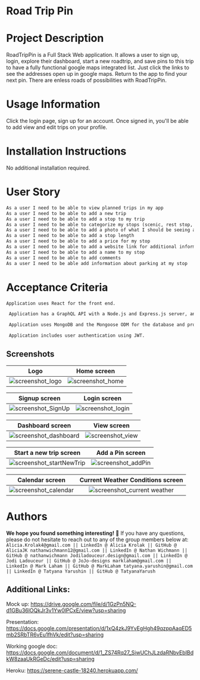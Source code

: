 # Road Trip Pin

# Project Description
RoadTripPin is a Full Stack Web application. It allows a user to sign up, login, explore their dashboard, start a new roadtrip, and save pins to this trip to have a fully functional google maps integrated list. Just click the links to see the addresses open up in google maps. Return to the app to find your next pin. There are enless roads of possibilities with RoadTripPin. 

# Usage Information
Click the login page, sign up for an account. Once signed in, you'll be able to add view and edit trips on your profile. 

# Installation Instructions
No additional installation required.

# User Story

```md
As a user I need to be able to view planned trips in my app
As a user I need to be able to add a new trip
As a user I need to be able to add a stop to my trip 
As a user I need to be able to categorize my stops (scenic, rest stop, point of interest)
As a user I need to be able to add a photo of what I should be seeing at my stop
As a user I need to be able to add a stop length 
As a user I need to be able to add a price for my stop
As a user I need to be able to add a website link for additional information
As a user I need to be able to add a name to my stop  
As a user I need to be able to add comments
As a user I need to be able add information about parking at my stop

```

# Acceptance Criteria

```md
Application uses React for the front end.

 Application has a GraphQL API with a Node.js and Express.js server, and uses queries and mutations for retrieving, adding, updating, and deleting data.

 Application uses MongoDB and the Mongoose ODM for the database and protects sensitive API key information on the server.

 Application includes user authentication using JWT.

```

## Screenshots

Logo          | Home screen 
:-------------------------:|:-------------------------:
![screenshot_logo](https://user-images.githubusercontent.com/70031550/128609211-7a293df3-008d-4961-b409-29fbf8313f34.JPG)  |  ![screenshot_home](https://user-images.githubusercontent.com/70031550/128609233-194b562c-b124-4060-a73d-2cab9af4bd26.JPG)

Signup screen           |  Login screen
:-------------------------:|:-------------------------:
![screenshot_SignUp](https://user-images.githubusercontent.com/70031550/128609297-8dc3b102-e0a1-4285-8426-383550f5f216.JPG)  |  ![screenshot_login](https://user-images.githubusercontent.com/70031550/128609455-5808d0be-d5a5-465b-a2a9-1ec385a335c3.JPG)

Dashboard screen     | View screen 
:-------------------------:|:-------------------------:
![screenshot_dashboard](https://user-images.githubusercontent.com/70031550/128609252-f14aea9c-eaf5-4b15-8773-a5a96d799cc3.JPG)  |  ![screenshot_view](https://user-images.githubusercontent.com/70031550/128609311-c124570d-f184-4363-9d80-1a4da103840f.JPG)

Start a new trip screen    | Add a Pin screen 
:-------------------------:|:-------------------------:
![screenshot_startNewTrip](https://user-images.githubusercontent.com/70031550/128609305-d9f173b8-e334-4450-9d36-b56f96851fab.JPG)  |  ![screenshot_addPin](https://user-images.githubusercontent.com/70031550/128609236-c64d150f-8cc0-4690-925f-7bb0fee9485a.JPG)

Calendar screen    | Current Weather Conditions screen 
:-------------------------:|:-------------------------:
![screenshot_calendar](https://user-images.githubusercontent.com/70031550/128609242-300bd0c1-652b-437e-87f9-6863aca36cbf.JPG)  |  ![screenshot_current weather](https://user-images.githubusercontent.com/70031550/128609696-03b51c02-a881-4dbc-b723-4f1ef24dd115.JPG)

# Authors
**We hope you found something interesting!** :scroll:
If you have any questions, please do not hesitate to reach out to any of the group members below at:
`
Alicia.Krolak4@gmail.com || LinkedIn @ Alicia Krolak || GitHub @ AliciaJK
nathanwichmann12@gmail.com || LinkedIn @ Nathan Wichmann || GitHub @ nathanwichmann
Jodiladouceur.design@gmail.com || LinkedIn @ Jodi Ladouceur || GitHub @ JoJo-designs
marklaham@gmail.com || LinkedIn @ Mark Laham || GitHub @ MarkLaham
tatyana.yarushin@gmail.com || LinkedIn @ Tatyana Yarushin || GitHub @ TatyanaYarush
`

## Additional Links: 
Mock up:
https://drive.google.com/file/d/1GzPn5NQ-d1GBu36lOQkJr3v1Yw0lPCxE/view?usp=sharing

Presentation:
https://docs.google.com/presentation/d/1xQ4zkJ9YvEgHgh49qzppAaqED5mb2SRbTR6vEu1fhVk/edit?usp=sharing

Working google doc:
https://docs.google.com/document/d/1_ZS74Rq27_SiwUChJLzdaRNbvEbIBdkW8zaaUkRGeDc/edit?usp=sharing

Heroku: https://serene-castle-18240.herokuapp.com/


